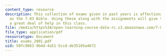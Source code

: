 ```yaml
---
content_type: resource
description: This collection of exams given in past years is affectionately known
  as the 7.03 Bible. Using these along with the assignments will give the student
  a great deal of help in this class.
file: /media/https%3A/open-learning-course-data-rc.s3.amazonaws.com/7-03-genetics-fall-2004/50fc98639b4d4a515ccdde35105a4672_exams_2001.pdf
file_type: application/pdf
resourcetype: Document
title: exams_2001.pdf
uid: 50fc9863-9b4d-4a51-5ccd-de35105a4672
---
```

